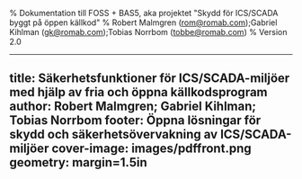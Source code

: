 % Dokumentation till FOSS + BAS5, aka projektet "Skydd för ICS/SCADA byggt på öppen källkod"
% Robert Malmgren (rom@romab.com);Gabriel Kihlman (gk@romab.com);Tobias Norrbom (tobbe@romab.com)
% Version 2.0


---
title: Säkerhetsfunktioner för ICS/SCADA-miljöer med hjälp av fria och öppna källkodsprogram
author: Robert Malmgren; Gabriel Kihlman; Tobias Norrbom
footer: Öppna lösningar för skydd och säkerhetsövervakning av ICS/SCADA-miljöer
cover-image: images/pdffront.png
geometry: margin=1.5in
---

